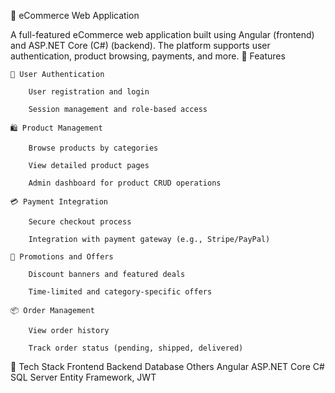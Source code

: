 🛒 eCommerce Web Application

A full-featured eCommerce web application built using Angular (frontend) and ASP.NET Core (C#) (backend). The platform supports user authentication, product browsing, payments, and more.
🚀 Features

    🔐 User Authentication

        User registration and login

        Session management and role-based access

    🛍️ Product Management

        Browse products by categories

        View detailed product pages

        Admin dashboard for product CRUD operations

    💳 Payment Integration

        Secure checkout process

        Integration with payment gateway (e.g., Stripe/PayPal)

    🎯 Promotions and Offers

        Discount banners and featured deals

        Time-limited and category-specific offers

    📦 Order Management

        View order history

        Track order status (pending, shipped, delivered)

🧰 Tech Stack
Frontend	Backend	Database	Others
Angular	ASP.NET Core C#	SQL Server	Entity Framework, JWT
